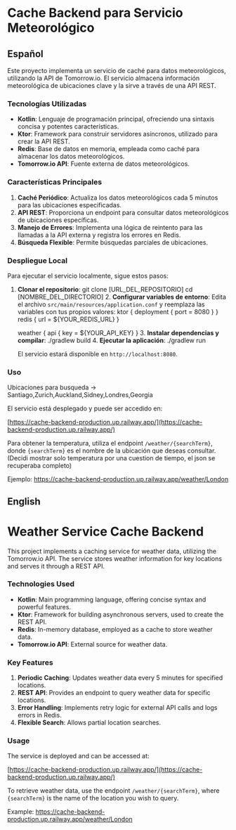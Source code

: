 # Cache Backend para Servicio Meteorológico

## Español

Este proyecto implementa un servicio de caché para datos meteorológicos, utilizando la API de Tomorrow.io. El servicio almacena información meteorológica de ubicaciones clave y la sirve a través de una API REST.

### Tecnologías Utilizadas

- **Kotlin**: Lenguaje de programación principal, ofreciendo una sintaxis concisa y potentes características.
- **Ktor**: Framework para construir servidores asíncronos, utilizado para crear la API REST.
- **Redis**: Base de datos en memoria, empleada como caché para almacenar los datos meteorológicos.
- **Tomorrow.io API**: Fuente externa de datos meteorológicos.

### Características Principales

1. **Caché Periódico**: Actualiza los datos meteorológicos cada 5 minutos para las ubicaciones especificadas.
2. **API REST**: Proporciona un endpoint para consultar datos meteorológicos de ubicaciones específicas.
3. **Manejo de Errores**: Implementa una lógica de reintento para las llamadas a la API externa y registra los errores en Redis.
4. **Búsqueda Flexible**: Permite búsquedas parciales de ubicaciones.


### Despliegue Local

Para ejecutar el servicio localmente, sigue estos pasos:

1. **Clonar el repositorio**:
   git clone [URL_DEL_REPOSITORIO]
   cd [NOMBRE_DEL_DIRECTORIO]
   2. **Configurar variables de entorno**:
      Edita el archivo `src/main/resources/application.conf` y reemplaza las variables con tus propios valores:
      ktor {
      deployment {
        port = 8080
        }
      }
      redis {
        url = ${YOUR_REDIS_URL}
        }

    weather {
        api {
            key = ${YOUR_API_KEY}
        }
   3. **Instalar dependencias y compilar**:
      ./gradlew build
   4. **Ejecutar la aplicación**:
      ./gradlew run
   
   El servicio estará disponible en `http://localhost:8080`.


### Uso

Ubicaciones para busqueda -> Santiago,Zurich,Auckland,Sidney,Londres,Georgia

El servicio está desplegado y puede ser accedido en:

[https://cache-backend-production.up.railway.app/](https://cache-backend-production.up.railway.app/)

Para obtener la temperatura, utiliza el endpoint `/weather/{searchTerm}`, donde `{searchTerm}` es el nombre de la ubicación que deseas consultar.
(Decidi mostrar solo temperatura por una cuestion de tiempo, el json se recuperaba completo)


Ejemplo:
https://cache-backend-production.up.railway.app/weather/London


## English

# Weather Service Cache Backend

This project implements a caching service for weather data, utilizing the Tomorrow.io API. The service stores weather information for key locations and serves it through a REST API.

### Technologies Used

- **Kotlin**: Main programming language, offering concise syntax and powerful features.
- **Ktor**: Framework for building asynchronous servers, used to create the REST API.
- **Redis**: In-memory database, employed as a cache to store weather data.
- **Tomorrow.io API**: External source for weather data.

### Key Features

1. **Periodic Caching**: Updates weather data every 5 minutes for specified locations.
2. **REST API**: Provides an endpoint to query weather data for specific locations.
3. **Error Handling**: Implements retry logic for external API calls and logs errors in Redis.
4. **Flexible Search**: Allows partial location searches.

### Usage

The service is deployed and can be accessed at:

[https://cache-backend-production.up.railway.app/](https://cache-backend-production.up.railway.app/)

To retrieve weather data, use the endpoint `/weather/{searchTerm}`, where `{searchTerm}` is the name of the location you wish to query.

Example:
https://cache-backend-production.up.railway.app/weather/London
